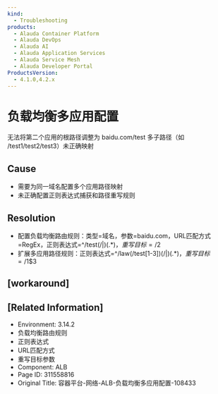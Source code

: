 ```yaml
---
kind:
  - Troubleshooting
products:
  - Alauda Container Platform
  - Alauda DevOps
  - Alauda AI
  - Alauda Application Services
  - Alauda Service Mesh
  - Alauda Developer Portal
ProductsVersion:
  - 4.1.0,4.2.x
---
```

<!-- A type of document that involves encountering a fault, diagnosing it, performing root cause analysis, and providing solutions. -->

# 负载均衡多应用配置

无法将第二个应用的根路径调整为 baidu.com/test 多子路径（如 /test1/test2/test3）未正确映射

## Cause
- 需要为同一域名配置多个应用路径映射
- 未正确配置正则表达式捕获和路径重写规则

## Resolution
- 配置负载均衡路由规则：类型=域名，参数=baidu.com，URL匹配方式=RegEx，正则表达式=^/test(/|$)(.*)，重写目标=/$2
- 扩展多应用路径规则：正则表达式=^/law(/test[1-3])(/|$)(.*)，重写目标=/$1$3

## [workaround]

## [Related Information]
- Environment: 3.14.2
- 负载均衡路由规则
- 正则表达式
- URL匹配方式
- 重写目标参数
- Component: ALB
- Page ID: 311558816
- Original Title: 容器平台-网络-ALB-负载均衡多应用配置-108433
